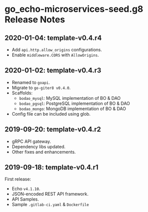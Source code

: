 # go_echo-microservices-seed.g8 Release Notes

## 2020-01-04: template-v0.4.r4

- Add `api.http.allow_origins` configurations.
- Enable `middleware.CORS` with `AllowOrigins`.


## 2020-01-02: template-v0.4.r3

- Renamed to `goapi`.
- Migrate to `go-giter8 v0.4.0`.
- Scaffolds:
  - `bodao_mysql`: MySQL implementation of BO & DAO
  - `bodao_pgsql`: PostgreSQL implementation of BO & DAO
  - `bodao_mongo`: MongoDB implementation of BO & DAO
- Config file can be included using glob.


## 2019-09-20: template-v0.4.r2

- gRPC API gateway.
- Dependency libs updated.
- Other fixes and enhancements.


## 2019-09-18: template-v0.4.r1

First release:

- Echo `v4.1.10`.
- JSON-encoded REST API framework.
- API Samples.
- Sample `.gitlab-ci.yaml` & `Dockerfile`
